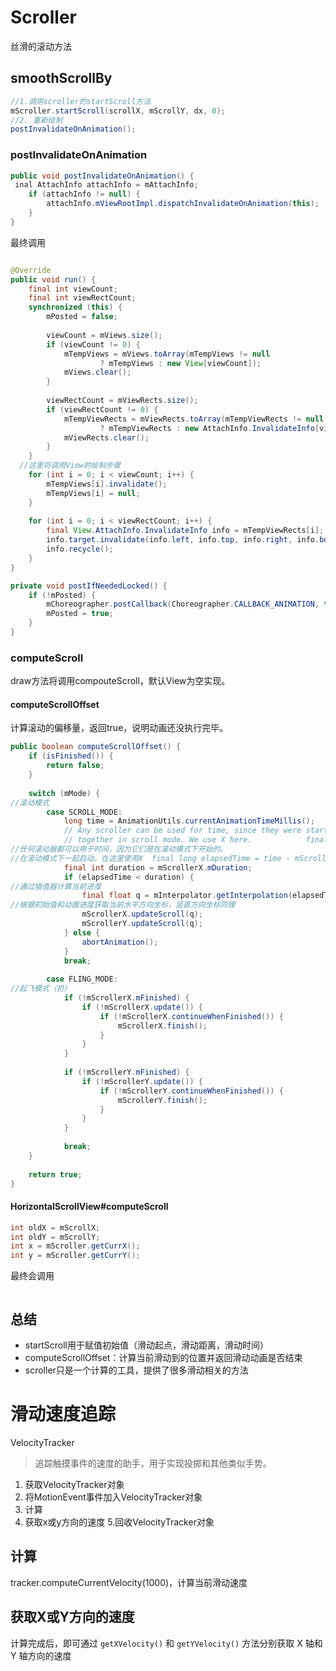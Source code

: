 # Scroller
丝滑的滚动方法
## smoothScrollBy
```java
//1.调用scroller的startScroll方法
mScroller.startScroll(scrollX, mScrollY, dx, 0);  
//2. 重新绘制
postInvalidateOnAnimation();
```
### postInvalidateOnAnimation
```java
public void postInvalidateOnAnimation() {  
 inal AttachInfo attachInfo = mAttachInfo;  
    if (attachInfo != null) {  
        attachInfo.mViewRootImpl.dispatchInvalidateOnAnimation(this);  
    }  
}
```

最终调用
```java

@Override  
public void run() {  
    final int viewCount;  
    final int viewRectCount;  
    synchronized (this) {  
        mPosted = false;  
  
        viewCount = mViews.size();  
        if (viewCount != 0) {  
            mTempViews = mViews.toArray(mTempViews != null  
                    ? mTempViews : new View[viewCount]);  
            mViews.clear();  
        }  
  
        viewRectCount = mViewRects.size();  
        if (viewRectCount != 0) {  
            mTempViewRects = mViewRects.toArray(mTempViewRects != null  
                    ? mTempViewRects : new AttachInfo.InvalidateInfo[viewRectCount]);  
            mViewRects.clear();  
        }  
    }  
  //这里将调用View的绘制步骤
    for (int i = 0; i < viewCount; i++) {  
        mTempViews[i].invalidate();  
        mTempViews[i] = null;  
    }  
  
    for (int i = 0; i < viewRectCount; i++) {  
        final View.AttachInfo.InvalidateInfo info = mTempViewRects[i];  
        info.target.invalidate(info.left, info.top, info.right, info.bottom);  
        info.recycle();  
    }  
}

private void postIfNeededLocked() {  
    if (!mPosted) {  
        mChoreographer.postCallback(Choreographer.CALLBACK_ANIMATION, this, null);  
        mPosted = true;  
    }  
}
```
### computeScroll
draw方法将调用compouteScroll，默认View为空实现。
#### computeScrollOffset
计算滚动的偏移量，返回true，说明动画还没执行完毕。
```java
public boolean computeScrollOffset() {  
    if (isFinished()) {  
        return false;  
    }  
  
    switch (mMode) {  
//滚动模式
        case SCROLL_MODE:  
            long time = AnimationUtils.currentAnimationTimeMillis();  
            // Any scroller can be used for time, since they were started  
            // together in scroll mode. We use X here.            final long elapsedTime = time - mScrollerX.mStartTime;  
//任何滚动器都可以用于时间，因为它们是在滚动模式下开始的。
//在滚动模式下一起启动。在这里使用X  final long elapsedTime = time - mScrollerX.mStartTime
            final int duration = mScrollerX.mDuration;  
            if (elapsedTime < duration) {  
//通过插值器计算当前进度
                final float q = mInterpolator.getInterpolation(elapsedTime / (float) duration);  
//根据初始值和动画进度获取当前水平方向坐标，竖直方向坐标同理
                mScrollerX.updateScroll(q);  
                mScrollerY.updateScroll(q);  
            } else {  
                abortAnimation();  
            }  
            break;  
  
        case FLING_MODE: 
//起飞模式（扔）
            if (!mScrollerX.mFinished) {  
                if (!mScrollerX.update()) {  
                    if (!mScrollerX.continueWhenFinished()) {  
                        mScrollerX.finish();  
                    }  
                }  
            }  
  
            if (!mScrollerY.mFinished) {  
                if (!mScrollerY.update()) {  
                    if (!mScrollerY.continueWhenFinished()) {  
                        mScrollerY.finish();  
                    }  
                }  
            }  
  
            break;  
    }  
  
    return true;  
}
```
#### HorizontalScrollView#computeScroll
```java
int oldX = mScrollX;  
int oldY = mScrollY;  
int x = mScroller.getCurrX();  
int y = mScroller.getCurrY();
```

最终会调用
```java

```
## 总结
- startScroll用于赋值初始值（滑动起点，滑动距离，滑动时间）
- computeScrollOffset：计算当前滑动到的位置并返回滑动动画是否结束
- scroller只是一个计算的工具，提供了很多滑动相关的方法

# 滑动速度追踪
VelocityTracker
> 追踪触摸事件的速度的助手，用于实现投掷和其他类似手势。
1. 获取VelocityTracker对象
2. 将MotionEvent事件加入VelocityTracker对象
3. 计算
4. 获取x或y方向的速度
5.回收VelocityTracker对象

## 计算

tracker.computeCurrentVelocity(1000)，计算当前滑动速度
## 获取X或Y方向的速度
计算完成后，即可通过 `getXVelocity()` 和 `getYVelocity()` 方法分别获取 X 轴和 Y 轴方向的速度